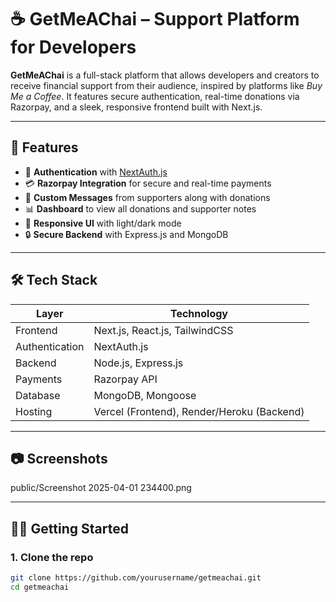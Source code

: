 # ☕ GetMeAChai – Support Platform for Developers

**GetMeAChai** is a full-stack platform that allows developers and creators to receive financial support from their audience, inspired by platforms like *Buy Me a Coffee*. It features secure authentication, real-time donations via Razorpay, and a sleek, responsive frontend built with Next.js.

---

## 🚀 Features

- 🔐 **Authentication** with [NextAuth.js](https://next-auth.js.org/)  
- 💳 **Razorpay Integration** for secure and real-time payments  
- 🧾 **Custom Messages** from supporters along with donations  
- 📊 **Dashboard** to view all donations and supporter notes  
- 🌙 **Responsive UI** with light/dark mode  
- 🔒 **Secure Backend** with Express.js and MongoDB

---

## 🛠 Tech Stack

| Layer        | Technology                     |
|--------------|--------------------------------|
| Frontend     | Next.js, React.js, TailwindCSS |
| Authentication | NextAuth.js                  |
| Backend      | Node.js, Express.js            |
| Payments     | Razorpay API                   |
| Database     | MongoDB, Mongoose              |
| Hosting      | Vercel (Frontend), Render/Heroku (Backend) |

---

## 📷 Screenshots
public/Screenshot 2025-04-01 234400.png


---

## 🧑‍💻 Getting Started

### 1. Clone the repo

```bash
git clone https://github.com/yourusername/getmeachai.git
cd getmeachai
